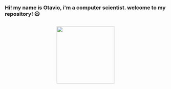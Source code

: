 ### Hi! my name is Otavio, i'm a computer scientist. welcome to my repository! 😃

##

<div align="center">
  <a href="https://github.com/OtavioAMota">
  <img height="180em" src="https://github-readme-stats.vercel.app/api/top-langs/?username=OtavioAMota&layout=compact&langs_count=7&theme=github_dark"/>
</div>

